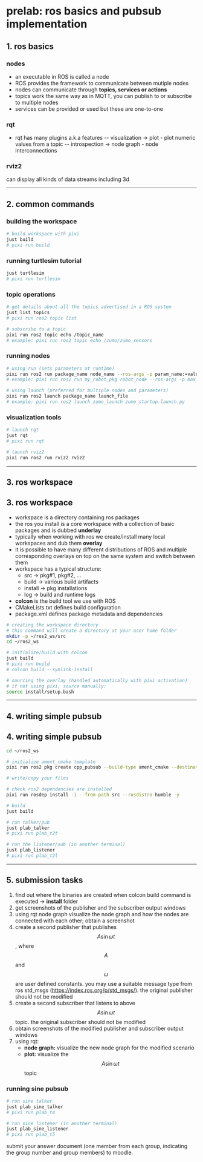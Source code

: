 # prelab: ros basics and pubsub implementation

## 1. ros basics

### nodes

- an executable in ROS is called a node
- ROS provides the framework to communicate between mutiple nodes
- nodes can communicate through **topics, services or actions**
- topics work the same way as in MQTT, you can publish to or subscribe to multiple nodes
- services can be provided or used but these are one-to-one

### rqt

- rqt has many plugins a.k.a features
  -- visualization -> plot - plot numeric values from a topic
  -- introspection -> node graph - node interconnections

### rviz2

can display all kinds of data streams including 3d

---

## 2. common commands

### building the workspace

```bash
# build workspace with pixi
just build
# pixi run build
```

### running turtlesim tutorial

```bash
just turtlesim
# pixi run turtlesim
```

### topic operations

```bash
# get details about all the topics advertised in a ROS system
just list_topics
# pixi run ros2 topic list

# subscribe to a topic
pixi run ros2 topic echo /topic_name
# example: pixi run ros2 topic echo /zumo/zumo_sensors
```

### running nodes

```bash
# using run (sets parameters at runtime)
pixi run ros2 run package_name node_name --ros-args -p param_name:=value
# example: pixi run ros2 run my_robot_pkg robot_node --ros-args -p max_speed:=1.0

# using launch (preferred for multiple nodes and parameters)
pixi run ros2 launch package_name launch_file
# example: pixi run ros2 launch zumo_launch zumo_startup.launch.py
```

### visualization tools

```bash
# launch rqt
just rqt
# pixi run rqt

# launch rviz2
pixi run ros2 run rviz2 rviz2
```

---

## 3. ros workspace

## 3. ros workspace

- workspace is a directory containing ros packages
- the ros you install is a core workspace with a collection of basic packages and is dubbed **underlay**
- typically when working with ros we create/install many local workspaces and dub them **overlay**
- it is possible to have many different distributions of ROS and multiple corresponding overlays on top on the same system and switch between them
- workspace has a typical structure:
  - src → pkg#1, pkg#2, ...
  - build → various build artifacts
  - install → pkg installations
  - log → build and runtime logs
- **colcon** is the build tool we use with ROS
- CMakeLists.txt defines build configuration
- package.xml defines package metadata and dependencies

```bash
# creating the workspace directory
# this command will create a directory at your user home folder
mkdir -p ~/ros2_ws/src
cd ~/ros2_ws

# initialize/build with colcon
just build
# pixi run build
# colcon build --symlink-install

# sourcing the overlay (handled automatically with pixi activation)
# if not using pixi, source manually:
source install/setup.bash
```

---

## 4. writing simple pubsub

## 4. writing simple pubsub

```bash
cd ~/ros2_ws

# initialize ament_cmake template
pixi run ros2 pkg create cpp_pubsub --build-type ament_cmake --destination-directory src

# write/copy your files

# check ros2 dependencies are installed
pixi run rosdep install -i --from-path src --rosdistro humble -y

# build
just build

# run talker/pub
just plab_talker
# pixi run plab_t2t

# run the listener/sub (in another terminal)
just plab_listener
# pixi run plab_t2l
```

---

## 5. submission tasks

1. find out where the binaries are created when colcon build command is executed → **install** folder
2. get screenshots of the publisher and the subscriber output windows
3. using rqt node graph visualize the node graph and how the nodes are connected with each other; obtain a screenshot
4. create a second publisher that publishes $$A\sin\omega t$$, where $$A$$ and $$\omega$$ are user defined constants. you may use a suitable message type from ros std_msgs (https://index.ros.org/p/std_msgs/). the original publisher should not be modified
5. create a second subscriber that listens to above $$A\sin\omega t$$ topic. the original subscriber should not be modified
6. obtain screenshots of the modified publisher and subscriber output windows
7. using rqt:
   - **node graph:** visualize the new node graph for the modified scenario
   - **plot:** visualize the $$A\sin\omega t$$ topic

### running sine pubsub

```bash
# run sine talker
just plab_sine_talker
# pixi run plab_t4

# run sine listener (in another terminal)
just plab_sine_listener
# pixi run plab_t5
```

submit your answer document (one member from each group, indicating the group number and group members) to moodle.
